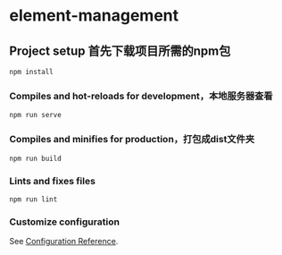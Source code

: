# element-management

## Project setup 首先下载项目所需的npm包
```
npm install
```

### Compiles and hot-reloads for development，本地服务器查看
```
npm run serve
```

### Compiles and minifies for production，打包成dist文件夹
```
npm run build
```

### Lints and fixes files
```
npm run lint
```

### Customize configuration
See [Configuration Reference](https://cli.vuejs.org/config/).
